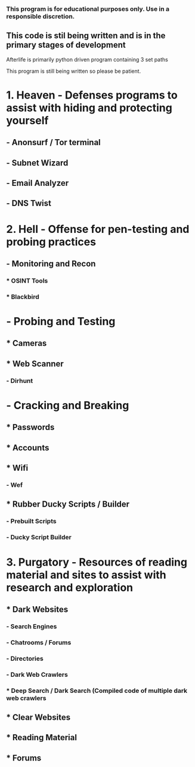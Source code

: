 
### This program is for educational purposes only. Use in a responsible discretion.

## This code is stil being written and is in the primary stages of development

Afterlife is primarily python driven program containing 3 set paths 

This program is still being written so please be patient. 

# 1. Heaven - Defenses programs to assist with hiding and protecting yourself
##       - Anonsurf / Tor terminal
##       - Subnet Wizard
##       - Email Analyzer
##       - DNS Twist
# 2. Hell - Offense for pen-testing and probing practices
##       - Monitoring and Recon
###           * OSINT Tools
###           * Blackbird
#         - Probing and Testing
##            * Cameras
##            * Web Scanner
###                 - Dirhunt
#         - Cracking and Breaking
##           * Passwords
##           * Accounts
##           * Wifi
###                - Wef
##           * Rubber Ducky Scripts / Builder
###                - Prebuilt Scripts
###                - Ducky Script Builder
# 3. Purgatory - Resources of reading material and sites to assist with research and exploration
##           * Dark Websites
###                  - Search Engines
###                  - Chatrooms / Forums
###                  - Directories
###                  - Dark Web Crawlers
###                        * Deep Search / Dark Search (Compiled code of multiple dark web crawlers
##           * Clear Websites
##           * Reading Material
##           * Forums  
